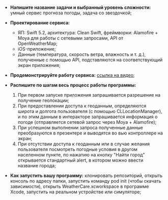 - **Напишите название задачи и выбранный уровень сложности:** умный сервис прогноза погоды, задача со звездочкой;

- **Проектирование сервиса:**
    - ЯП: Swift 5.2, архитектура: Clean Swift, фреймворки: Alamofire + Moya для работы с сетевыми запросами, API от OpenWeatherMap;
    - iOS-приложение;
    - Данные (температура, скорость ветра, влажность и т. д.), полученные с помощью API, подставляются на соответствующий экран приложения;

- **Продемонстрируйте работу сервиса:** [ссылка на видео](https://youtu.be/9d-BDPKx4VE "Откроется YouTube");

- **Распишите по шагам весь процесс работы программы:** 
    1) При первом запуске приложения запрашивается разрешение на получение геолокации;
    2) При предоставлении доступа к геоданным, определяются широта и долгота пользователя (с помощью CLLocationManager), и по этим данным в интеракторе запрашивается информация о погоде (отправляется сетевой запрос через Moya + Alamofire);
    3) При успешном выполнении запроса полученные данные преобразуются в презентере и выводятся во вью контроллере на экран;
    4) При отсутствии доступа к геоданным или в случае желания пользователя посмотреть погодные условия в другом населенном пункте, по нажатию на кнопку "Найти город" открывается стандартный alert, в котором можно ввести название города;

- **Как запустить вашу программу:** клонировать репозиторий, открыть консоль по адресу папки, запустить команду pod init (чтобы скачать зависимости), открыть WeatherCare.xcworkspace в программе Xcode, запустить на реальном устройстве или симуляторе;
